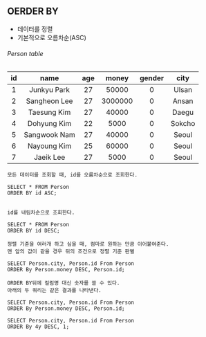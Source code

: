 ## OERDER BY

- 데이터를 정렬
- 기본적으로 오름차순(ASC)

###### Person table

| id  |     name     | age |  money  | gender |  city  |
| :-: | :----------: | :-: | :-----: | :----: | :----: |
|  1  | Junkyu Park  | 27  |  50000  |   0    | Ulsan  |
|  2  | Sangheon Lee | 27  | 3000000 |   0    | Ansan  |
|  3  | Taesung Kim  | 27  |  40000  |   0    | Daegu  |
|  4  | Dohyung Kim  | 22  |  5000   |   0    | Sokcho |
|  5  | Sangwook Nam | 27  |  40000  |   0    | Seoul  |
|  6  | Nayoung Kim  | 25  |  60000  |   0    | Seoul  |
|  7  |  Jaeik Lee   | 27  |  5000   |   0    | Seoul  |

```
모든 데이터를 조회할 때, id를 오름차순으로 조회한다.

SELECT * FROM Person
ORDER BY id ASC;


id를 내림차순으로 조회한다.

SELECT * FROM Person
ORDER BY id DESC;
```

```
정렬 기준을 여러개 하고 싶을 때, 컴마로 원하는 만큼 이어붙여준다.
맨 앞의 값이 같을 경우 뒤의 조건으로 정렬 기준 판별

SELECT Person.city, Person.id From Person
ORDER By Person.money DESC, Person.id;
```

```
ORDER BY뒤에 컬럼명 대신 숫자를 쓸 수 있다.
아래의 두 쿼리는 같은 결과를 나타낸다.

SELECT Person.city, Person.id From Person
ORDER By Person.money DESC, Person.id;

SELECT Person.city, Person.id From Person
ORDER By 4y DESC, 1;
```
